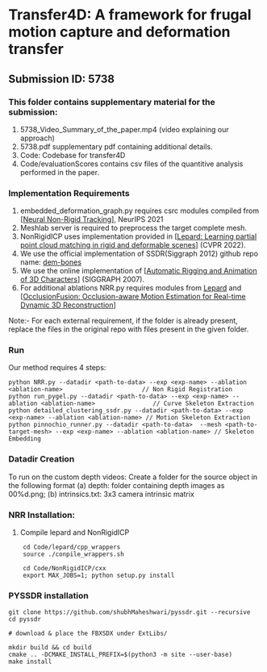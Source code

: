 # Transfer4D: A framework for frugal motion capture and deformation transfer
## Submission ID: 5738 

### This folder contains supplementary material for the submission:
1. 5738_Video_Summary_of_the_paper.mp4 (video explaining our approach)
2. 5738.pdf supplementary pdf containing additional details. 
3. Code: Codebase for transfer4D 
4. Code/evaluationScores contains csv files of the quantitive analysis performed in the paper. 

### Implementation Requirements 
1. embedded_deformation_graph.py requires csrc modules compiled from [[Neural Non-Rigid Tracking](https://proceedings.neurips.cc/paper/2020/hash/d93ed5b6db83be78efb0d05ae420158e-Abstract.html)], NeurIPS 2021
2. Meshlab server is required to preprocess the target complete mesh. 
3. NonRigidICP uses implementation provided in [[Lepard: Learning partial point cloud matching in rigid and deformable scenes](https://openaccess.thecvf.com/content/CVPR2022/papers/Li_Lepard_Learning_Partial_Point_Cloud_Matching_in_Rigid_and_Deformable_CVPR_2022_paper.pdf)] (CVPR 2022).
4. We use the official implementation of SSDR(Siggraph 2012) github repo name: [dem-bones](https://github.com/electronicarts/dem-bones)
5. We use the online implementation of [[Automatic Rigging and Animation of 3D Characters](https://www.cs.toronto.edu/~jacobson/seminar/baran-and-popovic-2007.pdf)] (SIGGRAPH 2007).  
6. For additional ablations NRR.py requires modules from [Lepard](https://arxiv.org/abs/2111.12591) and [[OcclusionFusion: Occlusion-aware Motion Estimation for Real-time Dynamic 3D Reconstruction](https://arxiv.org/abs/2203.07977)]

Note:- For each external requirement, if the folder is already present, replace the files in the original repo with files present in the given folder. 

### Run
Our method requires 4 steps:  
```
python NRR.py --datadir <path-to-data> --exp <exp-name> --ablation <ablation-name> 						// Non Rigid Registration 
python run_pygel.py --datadir <path-to-data> --exp <exp-name> --ablation <ablation-name> 				// Curve Skeleton Extraction 
python detailed_clustering_ssdr.py --datadir <path-to-data> --exp <exp-name> --ablation <ablation-name> // Motion Skeleton Extraction
python pinnochio_runner.py --datadir <path-to-data>  --mesh <path-to-target-mesh> --exp <exp-name> --ablation <ablation-name> // Skeleton Embedding
```

### Datadir Creation 
To run on the custom depth videos: Create a folder for the source object in the following format 
(a) depth: folder containing depth images as 00%d.png; (b) intrinsics.txt: 3x3 camera intrinsic matrix 


### NRR Installation: 
1. Compile lepard and NonRigidICP 
```
	cd Code/lepard/cpp_wrappers 
	source ./conpile_wrappers.sh

	cd Code/NonRigidICP/cxx 
	export MAX_JOBS=1; python setup.py install
```

### PYSSDR installation
```
git clone https://github.com/shubhMaheshwari/pyssdr.git --recursive
cd pyssdr

# download & place the FBXSDX under ExtLibs/

mkdir build && cd build
cmake .. -DCMAKE_INSTALL_PREFIX=$(python3 -m site --user-base)
make install
```